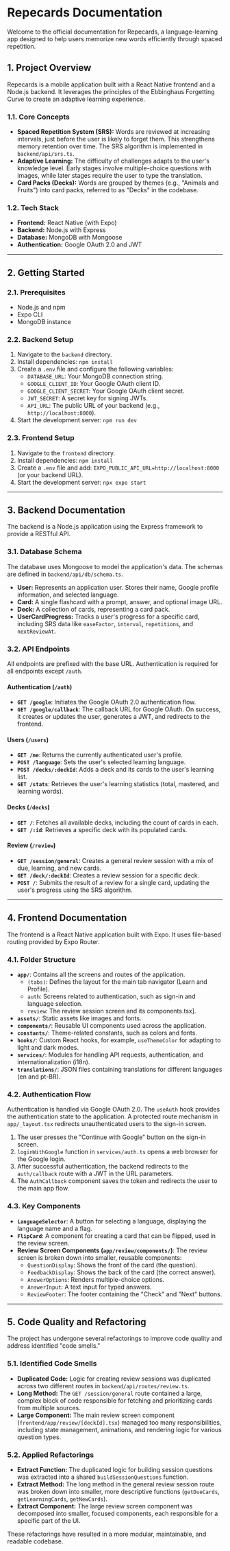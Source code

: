 # Repecards Documentation

Welcome to the official documentation for Repecards, a language-learning app designed to help users memorize new words efficiently through spaced repetition.

## 1. Project Overview

Repecards is a mobile application built with a React Native frontend and a Node.js backend. It leverages the principles of the Ebbinghaus Forgetting Curve to create an adaptive learning experience.

### 1.1. Core Concepts

* **Spaced Repetition System (SRS):** Words are reviewed at increasing intervals, just before the user is likely to forget them. This strengthens memory retention over time. The SRS algorithm is implemented in `backend/api/srs.ts`.
* **Adaptive Learning:** The difficulty of challenges adapts to the user's knowledge level. Early stages involve multiple-choice questions with images, while later stages require the user to type the translation.
* **Card Packs (Decks):** Words are grouped by themes (e.g., "Animals and Fruits") into card packs, referred to as "Decks" in the codebase.

### 1.2. Tech Stack

* **Frontend:** React Native (with Expo)
* **Backend:** Node.js with Express
* **Database:** MongoDB with Mongoose
* **Authentication:** Google OAuth 2.0 and JWT

---

## 2. Getting Started

### 2.1. Prerequisites

* Node.js and npm
* Expo CLI
* MongoDB instance

### 2.2. Backend Setup

1.  Navigate to the `backend` directory.
2.  Install dependencies: `npm install`
3.  Create a `.env` file and configure the following variables:
    * `DATABASE_URL`: Your MongoDB connection string.
    * `GOOGLE_CLIENT_ID`: Your Google OAuth client ID.
    * `GOOGLE_CLIENT_SECRET`: Your Google OAuth client secret.
    * `JWT_SECRET`: A secret key for signing JWTs.
    * `API_URL`: The public URL of your backend (e.g., `http://localhost:8000`).
4.  Start the development server: `npm run dev`

### 2.3. Frontend Setup

1.  Navigate to the `frontend` directory.
2.  Install dependencies: `npm install`
3.  Create a `.env` file and add: `EXPO_PUBLIC_API_URL=http://localhost:8000` (or your backend URL).
4.  Start the development server: `npx expo start`

---

## 3. Backend Documentation

The backend is a Node.js application using the Express framework to provide a RESTful API.

### 3.1. Database Schema

The database uses Mongoose to model the application's data. The schemas are defined in `backend/api/db/schema.ts`.

* **User:** Represents an application user. Stores their name, Google profile information, and selected language.
* **Card:** A single flashcard with a prompt, answer, and optional image URL.
* **Deck:** A collection of cards, representing a card pack.
* **UserCardProgress:** Tracks a user's progress for a specific card, including SRS data like `easeFactor`, `interval`, `repetitions`, and `nextReviewAt`.

### 3.2. API Endpoints

All endpoints are prefixed with the base URL. Authentication is required for all endpoints except `/auth`.

#### Authentication (`/auth`)

* **`GET /google`**: Initiates the Google OAuth 2.0 authentication flow.
* **`GET /google/callback`**: The callback URL for Google OAuth. On success, it creates or updates the user, generates a JWT, and redirects to the frontend.

#### Users (`/users`)

* **`GET /me`**: Returns the currently authenticated user's profile.
* **`POST /language`**: Sets the user's selected learning language.
* **`POST /decks/:deckId`**: Adds a deck and its cards to the user's learning list.
* **`GET /stats`**: Retrieves the user's learning statistics (total, mastered, and learning words).

#### Decks (`/decks`)

* **`GET /`**: Fetches all available decks, including the count of cards in each.
* **`GET /:id`**: Retrieves a specific deck with its populated cards.

#### Review (`/review`)

* **`GET /session/general`**: Creates a general review session with a mix of due, learning, and new cards.
* **`GET /deck/:deckId`**: Creates a review session for a specific deck.
* **`POST /`**: Submits the result of a review for a single card, updating the user's progress using the SRS algorithm.

---

## 4. Frontend Documentation

The frontend is a React Native application built with Expo. It uses file-based routing provided by Expo Router.

### 4.1. Folder Structure

* **`app/`**: Contains all the screens and routes of the application.
    * `(tabs)`: Defines the layout for the main tab navigator (Learn and Profile).
    * `auth`: Screens related to authentication, such as sign-in and language selection.
    * `review`: The review session screen and its components.tsx].
* **`assets/`**: Static assets like images and fonts.
* **`components/`**: Reusable UI components used across the application.
* **`constants/`**: Theme-related constants, such as colors and fonts.
* **`hooks/`**: Custom React hooks, for example, `useThemeColor` for adapting to light and dark modes.
* **`services/`**: Modules for handling API requests, authentication, and internationalization (i18n).
* **`translations/`**: JSON files containing translations for different languages (en and pt-BR).

### 4.2. Authentication Flow

Authentication is handled via Google OAuth 2.0. The `useAuth` hook provides the authentication state to the application. A protected route mechanism in `app/_layout.tsx` redirects unauthenticated users to the sign-in screen.

1.  The user presses the "Continue with Google" button on the sign-in screen.
2.  `loginWithGoogle` function in `services/auth.ts` opens a web browser for the Google login.
3.  After successful authentication, the backend redirects to the `auth/callback` route with a JWT in the URL parameters.
4.  The `AuthCallback` component saves the token and redirects the user to the main app flow.

### 4.3. Key Components

* **`LanguageSelector`**: A button for selecting a language, displaying the language name and a flag.
* **`FlipCard`**: A component for creating a card that can be flipped, used in the review screen.
* **Review Screen Components (`app/review/components/`)**: The review screen is broken down into smaller, reusable components:
    * `QuestionDisplay`: Shows the front of the card (the question).
    * `FeedbackDisplay`: Shows the back of the card (the correct answer).
    * `AnswerOptions`: Renders multiple-choice options.
    * `AnswerInput`: A text input for typed answers.
    * `ReviewFooter`: The footer containing the "Check" and "Next" buttons.

---

## 5. Code Quality and Refactoring

The project has undergone several refactorings to improve code quality and address identified "code smells."

### 5.1. Identified Code Smells

* **Duplicated Code:** Logic for creating review sessions was duplicated across two different routes in `backend/api/routes/review.ts`.
* **Long Method:** The `GET /session/general` route contained a large, complex block of code responsible for fetching and prioritizing cards from multiple sources.
* **Large Component:** The main review screen component (`frontend/app/review/[deckId].tsx`) managed too many responsibilities, including state management, animations, and rendering logic for various question types.

### 5.2. Applied Refactorings

* **Extract Function:** The duplicated logic for building session questions was extracted into a shared `buildSessionQuestions` function.
* **Extract Method:** The long method in the general review session route was broken down into smaller, more descriptive functions (`getDueCards`, `getLearningCards`, `getNewCards`).
* **Extract Component:** The large review screen component was decomposed into smaller, focused components, each responsible for a specific part of the UI.

These refactorings have resulted in a more modular, maintainable, and readable codebase.
